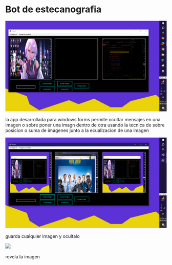 <h1>Bot de estecanografia </h1>
<img src="https://github.com/kernelboy34/bot_estecanografia/blob/main-ker/imagen%20github.PNG?raw=true"/>
<p>la app desarrollada para windows forms permite ocultar mensajes en una imagen o sobre poner una imagn dentro de otra usando la tecnica de sobre posicion o suma de imagenes junto a la ecualizacion de una imagen</p>
<img src="https://github.com/kernelboy34/bot_estecanografia/blob/main-ker/stuck.PNG?raw=true"/>
<p> guarda cualquier imagen y ocultalo</p>
<img src="![image](https://github.com/user-attachments/assets/6aebb9ec-4ce1-436a-aa77-2213e32d4069)">
<p>revela la imagen</p>

